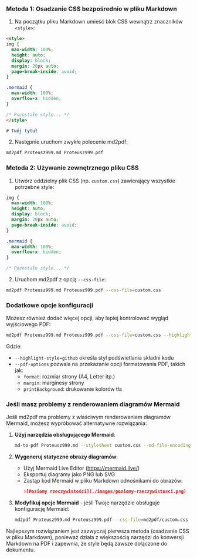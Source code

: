 ### Metoda 1: Osadzanie CSS bezpośrednio w pliku Markdown

1. Na początku pliku Markdown umieść blok CSS wewnątrz znaczników `<style>`:

```markdown
<style>
img {
  max-width: 100%;
  height: auto;
  display: block;
  margin: 20px auto;
  page-break-inside: avoid;
}

.mermaid {
  max-width: 100%;
  overflow-x: hidden;
}

/* Pozostałe style... */
</style>

# Twój tytuł
```

2. Następnie uruchom zwykłe polecenie md2pdf:

```bash
md2pdf Proteusz999.md Proteusz999.pdf
```

### Metoda 2: Używanie zewnętrznego pliku CSS

1. Utwórz oddzielny plik CSS (np. `custom.css`) zawierający wszystkie potrzebne style:

```css
img {
  max-width: 100%;
  height: auto;
  display: block;
  margin: 20px auto;
  page-break-inside: avoid;
}

.mermaid {
  max-width: 100%;
  overflow-x: hidden;
}

/* Pozostałe style... */
```

2. Uruchom md2pdf z opcją `--css-file`:

```bash
md2pdf Proteusz999.md Proteusz999.pdf --css-file=custom.css
```

### Dodatkowe opcje konfiguracji

Możesz również dodać więcej opcji, aby lepiej kontrolować wygląd wyjściowego PDF:

```bash
md2pdf Proteusz999.md Proteusz999.pdf --css-file=custom.css --highlight-style=github --pdf-options='{"format": "A4", "margin": "20mm", "printBackground": true}'
```

Gdzie:
- `--highlight-style=github` określa styl podświetlania składni kodu
- `--pdf-options` pozwala na przekazanie opcji formatowania PDF, takich jak:
  - `format`: rozmiar strony (A4, Letter itp.)
  - `margin`: marginesy strony
  - `printBackground`: drukowanie kolorów tła

### Jeśli masz problemy z renderowaniem diagramów Mermaid

Jeśli md2pdf ma problemy z właściwym renderowaniem diagramów Mermaid, możesz wypróbować alternatywne rozwiązania:

1. **Użyj narzędzia obsługującego Mermaid**:
   ```bash
   md-to-pdf Proteusz999.md --stylesheet custom.css --md-file-encoding utf-8 --highlight-style github
   ```

2. **Wygeneruj statyczne obrazy diagramów**:
   - Użyj Mermaid Live Editor (https://mermaid.live/)
   - Eksportuj diagramy jako PNG lub SVG
   - Zastąp kod Mermaid w pliku Markdown odnośnikami do obrazów:
     ```markdown
     ![Poziomy rzeczywistości](./images/poziomy-rzeczywistosci.png)
     ```

3. **Modyfikuj opcje Mermaid** - jeśli Twoje narzędzie obsługuje konfigurację Mermaid:
   ```bash
   md2pdf Proteusz999.md Proteusz999.pdf --css-file=md2pdf/custom.css --mermaid-options='{"theme":"neutral","securityLevel":"loose"}'
   ```

Najlepszym rozwiązaniem jest zazwyczaj pierwsza metoda (osadzanie CSS w pliku Markdown), ponieważ działa z większością narzędzi do konwersji Markdown na PDF i zapewnia, że style będą zawsze dołączone do dokumentu.